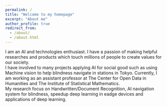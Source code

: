 ```yaml
---
permalink: /
title: "Welcome to my homepage"
excerpt: "About me"
author_profile: true
redirect_from: 
  - /about/
  - /about.html
---
```


I am an AI and technologies enthusiast. I have a passion of making helpful researches and products which touch millions of
people to create values for our society.   
I have involved to many projects applying AI for social good such as using Machine vision to help blindness navigate in stations in Tokyo. Currently, I am working as an assistant professor at The Center for Open Data in Humanities and The Institute of Statistical Mathematics.   
My research focus on Handwritten/Document Recognition, AI navigation system for blindness, speedup deep learning in eadge devices and applications of deep learning.    
